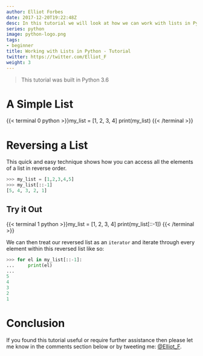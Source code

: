 ```yaml
---
author: Elliot Forbes
date: 2017-12-20T19:22:48Z
desc: In this tutorial we will look at how we can work with lists in Python
series: python
image: python-logo.png
tags:
- beginner
title: Working with Lists in Python - Tutorial
twitter: https://twitter.com/Elliot_F
weight: 3
---
```


> This tutorial was built in Python 3.6

# A Simple List

{{< terminal 0 python >}}my_list = [1, 2, 3, 4]
print(my_list)
{{< /terminal >}}




# Reversing a List

This quick and easy technique shows how you can access all the elements of a list in reverse order.

```py
>>> my_list = [1,2,3,4,5]
>>> my_list[::-1]
[5, 4, 3, 2, 1]
```

## Try it Out

{{< terminal 1 python >}}my_list = [1, 2, 3, 4]
print(my_list[::-1])
{{< /terminal >}}

We can then treat our reversed list as an `iterator` and iterate through every element within this reversed list like so:

```py
>>> for el in my_list[::-1]:
...     print(el)
...
5
4
3
2
1
```

# Conclusion

If you found this tutorial useful or require further assistance then please let me know in the comments section below or by tweeting me: [@Elliot_F](https://twitter.com/elliot_f).